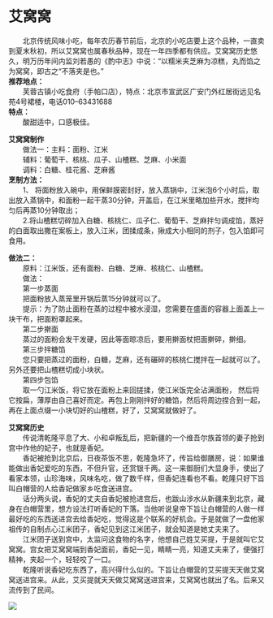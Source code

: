 # 艾窝窝  

&emsp;&emsp;北京传统风味小吃，每年农历春节前后，北京的小吃店要上这个品种，一直卖到夏末秋初，所以艾窝窝也属春秋品种，现在一年四季都有供应。艾窝窝历史悠久，明万历年间内监刘若愚的《酌中志》中说：“以糯米夹芝麻为凉糕，丸而馅之为窝窝，即古之“不落夹是也。”  
**推荐地点：**  
&emsp;&emsp;芙蓉古镇小吃食府（手帕口店），特点：北京市宣武区广安门外红居街远见名苑4号裙楼，电话010–63431688  
**特点：**  
&emsp;&emsp;酸甜适中，口感极佳。  

**艾窝窝制作**  
&emsp;&emsp;做法一：主料：面粉、江米  
&emsp;&emsp;辅料：葡萄干、核桃、瓜子、山楂糕、芝麻、小米面  
&emsp;&emsp;调料：白糖、桂花酱、芝麻酱  
**烹制方法：**  
&emsp;&emsp;1、 将面粉放入碗中，用保鲜膜密封好，放入蒸锅中，江米泡6个小时后，取出放入蒸锅中，和面粉一起干蒸30分钟，开盖后，在江米里略加些开水，搅拌均匀后再蒸10分钟取出；  
&emsp;&emsp;2.将山楂糕切碎加入白糖、核桃仁、瓜子仁、葡萄干、芝麻拌匀调成馅，蒸好的白面取出撒在案板上，放入江米，团揉成条，揪成大小相同的剂子，包入馅即可食用。  

**做法二：**  
&emsp;&emsp;原料：江米饭，还有面粉、白糖、芝麻、核桃仁、山楂糕。  
&emsp;&emsp;做法：  
&emsp;&emsp;第一步蒸面  
&emsp;&emsp;把面粉放入蒸笼里开锅后蒸15分钟就可以了。  
&emsp;&emsp;提示：为了防止面粉在蒸的过程中被水浸湿，您需要在盛面的容器上面盖上一块干布，把面粉罩起来。  
&emsp;&emsp;第二步擀面  
&emsp;&emsp;蒸过的面粉会发干发硬，因此等面晾凉后，要用擀面杖把面擀碎，擀细。  
&emsp;&emsp;第三步拌糖馅  
&emsp;&emsp;您只要把蒸过的面粉，白糖，芝麻，还有碾碎的核桃仁搅拌在一起就可以了。另外还要把山楂糕切成小块状。  
&emsp;&emsp;第四步包馅  
&emsp;&emsp;取一勺江米饭，将它放在面粉上来回搓揉，使江米饭完全沾满面粉， 然后将它按扁，薄厚由自己喜好而定。再包上刚刚拌好的糖馅，然后将周边捏合到一起，再在上面点缀一小块切好的山楂糕，好了，艾窝窝就做好了。  

**艾窝窝历史**  
&emsp;&emsp;传说清乾隆平息了大、小和卓叛乱后，把新疆的一个维吾尔族首领的妻子抢到宫中作他的妃子，也就是香妃。  
&emsp;&emsp;香妃被抢到北京后，日夜茶饭不思，乾隆急坏了，传旨给御膳房，说：如果谁能做出香妃爱吃的东西，不但升官，还赏银千两。这一来御厨们大显身手，使出了看家本领，山珍海味，风味名吃，做了数千样，但香妃连看也不看。乾隆只好下旨叫白帽营的人给香妃做家乡吃食送进宫。  
&emsp;&emsp;话分两头说，香妃的丈夫自香妃被抢进宫后，也跋山涉水从新疆来到北京，藏身在白帽营里，想方设法打听香妃的下落。当他听说皇帝下旨让白帽营的人做一样最好吃的东西送进宫去给香妃吃，觉得这是个联系的好机会。于是就做了一盘他家祖传的自制点心江米团子，香妃见到这江米团子，就会知道是她丈夫来了。  
&emsp;&emsp;江米团子送到宫中，太监问这食物的名字，他想自己姓艾买提，于是就叫它艾窝窝。宫女把艾窝窝端到香妃面前，香妃一见，睛睛一亮，知道丈夫来了，便强打精神，夹起一个，轻轻咬了一口。  
&emsp;&emsp;乾隆听说香妃吃东西了，高兴得什么似的。下旨让白帽营的艾买提天天做艾窝窝送进宫来。从此，艾买提就天天做艾窝窝送进宫来，艾窝窝也就出了名。后来又流传到了民间。  

![](https://raw.gitmirror.com/szqq0512/Pic/main/img/202201211933859.png)  
